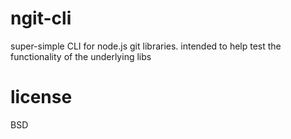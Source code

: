 # ngit-cli

super-simple CLI for node.js git libraries. intended to help test the
functionality of the underlying libs

# license

BSD
